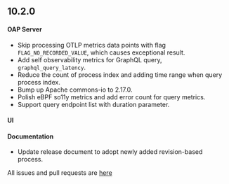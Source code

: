 ## 10.2.0

#### OAP Server

* Skip processing OTLP metrics data points with flag `FLAG_NO_RECORDED_VALUE`, which causes exceptional result.
* Add self observability metrics for GraphQL query, `graphql_query_latency`.
* Reduce the count of process index and adding time range when query process index.
* Bump up Apache commons-io to 2.17.0.
* Polish eBPF so11y metrics and add error count for query metrics.
* Support query endpoint list with duration parameter.


#### UI


#### Documentation
* Update release document to adopt newly added revision-based process.

All issues and pull requests are [here](https://github.com/apache/skywalking/milestone/224?closed=1)
